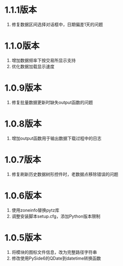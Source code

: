 # 1.1.1版本

1. 修复数据区间选择对话框中，日期偏差1天的问题

# 1.1.0版本

1. 增加数据频率下按交易所显示支持
2. 优化数据加载显示速度

# 1.0.9版本

1. 修复批量数据更新时缺失output函数的问题

# 1.0.8版本

1. 增加output函数用于输出数据下载过程中的日志

# 1.0.7版本

1. 修复刷新历史数据树形控件时，老数据点移除错误的问题

# 1.0.6版本

1. 使用zoneinfo替换pytz库
2. 调整安装脚本setup.cfg，添加Python版本限制

# 1.0.5版本

1. 将模块的图标文件信息，改为完整路径字符串
2. 修改使用PySide6的QDate到datetime转换函数